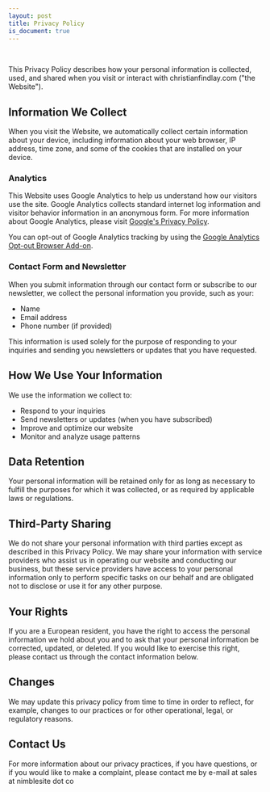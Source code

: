 ```yaml
---
layout: post
title: Privacy Policy
is_document: true
---
```

<br>

This Privacy Policy describes how your personal information is collected, used, and shared when you visit or interact with christianfindlay.com ("the Website").

## Information We Collect

When you visit the Website, we automatically collect certain information about your device, including information about your web browser, IP address, time zone, and some of the cookies that are installed on your device.

### Analytics

This Website uses Google Analytics to help us understand how our visitors use the site. Google Analytics collects standard internet log information and visitor behavior information in an anonymous form. For more information about Google Analytics, please visit [Google's Privacy Policy](https://policies.google.com/privacy).

You can opt-out of Google Analytics tracking by using the [Google Analytics Opt-out Browser Add-on](https://tools.google.com/dlpage/gaoptout).

### Contact Form and Newsletter

When you submit information through our contact form or subscribe to our newsletter, we collect the personal information you provide, such as your:
- Name
- Email address
- Phone number (if provided)

This information is used solely for the purpose of responding to your inquiries and sending you newsletters or updates that you have requested.

## How We Use Your Information

We use the information we collect to:
- Respond to your inquiries
- Send newsletters or updates (when you have subscribed)
- Improve and optimize our website
- Monitor and analyze usage patterns

## Data Retention

Your personal information will be retained only for as long as necessary to fulfill the purposes for which it was collected, or as required by applicable laws or regulations.

## Third-Party Sharing

We do not share your personal information with third parties except as described in this Privacy Policy. We may share your information with service providers who assist us in operating our website and conducting our business, but these service providers have access to your personal information only to perform specific tasks on our behalf and are obligated not to disclose or use it for any other purpose.

## Your Rights

If you are a European resident, you have the right to access the personal information we hold about you and to ask that your personal information be corrected, updated, or deleted. If you would like to exercise this right, please contact us through the contact information below.

## Changes

We may update this privacy policy from time to time in order to reflect, for example, changes to our practices or for other operational, legal, or regulatory reasons.

## Contact Us

For more information about our privacy practices, if you have questions, or if you would like to make a complaint, please contact me by e-mail at sales at nimblesite dot co